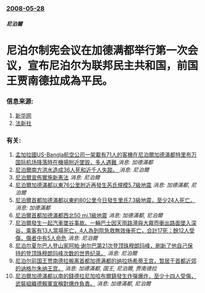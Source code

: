 ### [2008-05-28](/news/2008/05/28/index.md)

##### 尼泊爾
# 尼泊尔制宪会议在加德满都举行第一次会议，宣布尼泊尔为联邦民主共和国，前国王贾南德拉成為平民。




### 信息来源:

1. [新华网](http://news.xinhuanet.com/world/2008-05/29/content_8274047.htm?)
2. [法新社](https://web.archive.org/web/20080531021425/http://afp.google.com/article/ALeqM5iGqM651kRoJ_ZGrn6hEfLfX8yeZQ)

### 有关:

1. [孟加拉國US-Bangla航空公司一架載有71人的客機在尼泊爾加德滿都特里布万国际机场降落時在機場附近墜毀，多人遇難 ](/zh/news/2018/03/12/孟加拉國US-Bangla航空公司一架載有71人的客機在尼泊爾加德滿都特里布万国际机场降落時在機場附近墜毀-多人遇難.md) _消息: 加德滿都_
2. [尼泊爾南方洪水造成36人死和近千人失蹤。 ](/zh/news/2017/08/12/尼泊爾南方洪水造成36人死和近千人失蹤.md) _消息: 尼泊爾_
3. [尼泊爾宣佈實施新憲法](/zh/news/2015/09/20/尼泊爾宣佈實施新憲法.md) _消息: 尼泊爾_
4. [尼泊爾加德滿都以東76公里附近再發生芮氏規模5.7級地震](/zh/news/2015/05/15/尼泊爾加德滿都以東76公里附近再發生芮氏規模57級地震.md) _消息: 加德滿都, 尼泊爾_
5. [尼泊爾首都加德滿都以東約80公里今日發生里氏7.3級地震，至少24人死亡。 ](/zh/news/2015/05/12/尼泊爾首都加德滿都以東約80公里今日發生里氏73級地震-至少24人死亡.md) _消息: 加德滿都_
6. [ 尼泊爾首都加德滿都西北50 mi.1級地震](/zh/news/2015/04/25/尼泊爾首都加德滿都西北50-mi1級地震.md) _消息: 加德滿都, 尼泊爾_
7. [尼泊爾發生一起汽車墜谷事故。一輛巴士因天雨路滑與大霧而衝出路面墜入深谷，乘客有13人當場死亡，4人為到院急救無效後死亡，合計17死；餘12人受傷，傷者中有5人命危](/zh/news/2015/03/16/尼泊爾發生一起汽車墜谷事故-一輛巴士因天雨路滑與大霧而衝出路面墜入深谷-乘客有13人當場死亡-4人為到院急救無效後死亡.md) _消息: 尼泊爾_
8. [尼泊尔夏尔巴人登山家阿帕·谢尔巴第21次登顶珠穆朗玛峰，刷新了他自己保持的登顶珠穆朗玛峰次数的世界纪录。](/zh/news/2011/05/11/尼泊尔夏尔巴人登山家阿帕-谢尔巴第21次登顶珠穆朗玛峰-刷新了他自己保持的登顶珠穆朗玛峰次数的世界纪录.md) _消息: 尼泊爾_
9. [尼泊尔前国王贾南德拉搬离首都加德满都的纳拉扬希蒂王宫，暂居于首都近郊的讷格尔朱纳王宫。](/zh/news/2008/06/11/尼泊尔前国王贾南德拉搬离首都加德满都的纳拉扬希蒂王宫-暂居于首都近郊的讷格尔朱纳王宫.md) _消息: 加德滿都, 国王, 尼泊爾, 贾南德拉_
10. [尼泊爾加德滿都以南的錢德拉尼加哈布爾鎮發生炸彈爆炸，至少十四人受傷，武裝組織德賴軍宣稱對爆炸負責。](/zh/news/2007/05/15/尼泊爾加德滿都以南的錢德拉尼加哈布爾鎮發生炸彈爆炸-至少十四人受傷-武裝組織德賴軍宣稱對爆炸負責.md) _消息: 加德滿都, 尼泊爾_
